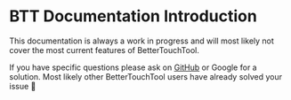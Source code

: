 # BTT Documentation Introduction 

This documentation is always a work in progress and will most likely not cover the most current features of BetterTouchTool.

If you have specific questions please ask on [GitHub](https://github.com/fifafu/BetterTouchTool) or Google for a solution. Most likely other BetterTouchTool users have already solved your issue 🙂
